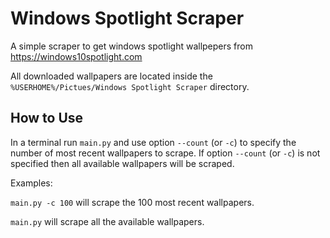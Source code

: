 # Windows Spotlight Scraper
A simple scraper to get windows spotlight wallpepers from https://windows10spotlight.com

All downloaded wallpapers are located inside the `%USERHOME%/Pictues/Windows Spotlight Scraper` directory.

## How to Use
In a terminal run `main.py` and use option `--count` (or `-c`) to specify the number of most recent wallpapers to scrape.
If option `--count` (or `-c`) is not specified then all available wallpapers will be scraped.

Examples: 

`main.py -c 100` will scrape the 100 most recent wallpapers.
 
 `main.py` will scrape all the available wallpapers.
